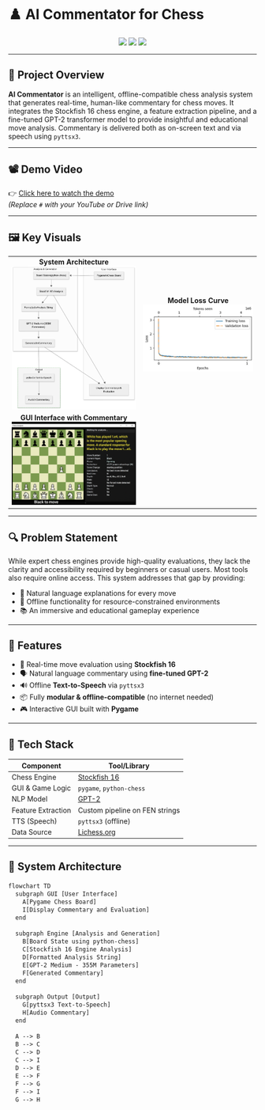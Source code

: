 # ♟️ AI Commentator for Chess

<p align="center">
  <img src="https://img.shields.io/badge/Project-Type:AI_Chess_Commentary-blue?style=flat-square" />
  <img src="https://img.shields.io/badge/Status-Completed-brightgreen?style=flat-square" />
  <img src="https://img.shields.io/badge/Made%20at-REVA%20University-orange?style=flat-square" />
</p>

---

## 🎯 Project Overview

**AI Commentator** is an intelligent, offline-compatible chess analysis system that generates real-time, human-like commentary for chess moves. It integrates the Stockfish 16 chess engine, a feature extraction pipeline, and a fine-tuned GPT-2 transformer model to provide insightful and educational move analysis. Commentary is delivered both as on-screen text and via speech using `pyttsx3`.

---

## 📽️ Demo Video

👉 [Click here to watch the demo](#)  
_(Replace `#` with your YouTube or Drive link)_

---

## 🖼️ Key Visuals

<table>
<tr>
<td align="center"><strong>System Architecture</strong><br><img src="images/System Architecture.png" width="500"/></td>
<td align="center"><strong>Model Loss Curve</strong><br><img src="images/Model Loss Curve.jpg" width="500"/></td>
</tr>
<tr>
<td align="center"><strong>GUI Interface with Commentary</strong><br><img src="images/GUI Interface with Commentary.png" width="500"/></td>
</tr>
</table>

---

## 🔍 Problem Statement

While expert chess engines provide high-quality evaluations, they lack the clarity and accessibility required by beginners or casual users. Most tools also require online access. This system addresses that gap by providing:

- 🧠 Natural language explanations for every move  
- 🔌 Offline functionality for resource-constrained environments  
- 📚 An immersive and educational gameplay experience  

---

## 🚀 Features

- 🧠 Real-time move evaluation using **Stockfish 16**
- 🗣️ Natural language commentary using **fine-tuned GPT-2**
- 🔊 Offline **Text-to-Speech** via `pyttsx3`
- 📦 Fully **modular & offline-compatible** (no internet needed)
- 🎮 Interactive GUI built with **Pygame**

---

## 🔧 Tech Stack

| Component                  | Tool/Library                        |
|---------------------------|-------------------------------------|
| Chess Engine              | [Stockfish 16](https://stockfishchess.org) |
| GUI & Game Logic          | `pygame`, `python-chess`            |
| NLP Model                 | [GPT-2](https://openaipublic.blob.core.windows.net/gpt-2/models) |
| Feature Extraction        | Custom pipeline on FEN strings      |
| TTS (Speech)              | `pyttsx3` (offline)                 |
| Data Source               | [Lichess.org](https://lichess.org/) |

---

## 📐 System Architecture

```mermaid
flowchart TD
  subgraph GUI [User Interface]
    A[Pygame Chess Board]
    I[Display Commentary and Evaluation]
  end

  subgraph Engine [Analysis and Generation]
    B[Board State using python-chess]
    C[Stockfish 16 Engine Analysis]
    D[Formatted Analysis String]
    E[GPT-2 Medium - 355M Parameters]
    F[Generated Commentary]
  end

  subgraph Output [Output]
    G[pyttsx3 Text-to-Speech]
    H[Audio Commentary]
  end

  A --> B
  B --> C
  C --> D
  C --> I
  D --> E
  E --> F
  F --> G
  F --> I
  G --> H

